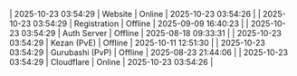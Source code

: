 | 2025-10-23 03:54:29 | Website | Online | 2025-10-23 03:54:26 |
| 2025-10-23 03:54:29 | Registration | Offline | 2025-09-09 16:40:23 |
| 2025-10-23 03:54:29 | Auth Server | Offline | 2025-08-18 09:33:31 |
| 2025-10-23 03:54:29 | Kezan (PvE) | Offline | 2025-10-11 12:51:30 |
| 2025-10-23 03:54:29 | Gurubashi (PvP) | Offline | 2025-08-23 21:44:06 |
| 2025-10-23 03:54:29 | Cloudflare | Online | 2025-10-23 03:54:26 |
